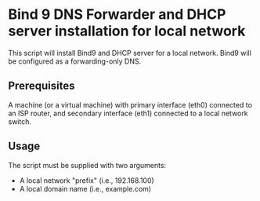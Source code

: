# Bind 9 DNS Forwarder and DHCP server installation for local network

This script will install Bind9 and DHCP server for a local network. Bind9 will be configured as a forwarding-only DNS.

## Prerequisites
A machine (or a virtual machine) with primary interface (eth0) connected to an ISP router, and secondary interface (eth1) connected to a local network switch.

## Usage
The script must be supplied with two arguments:
 
 - A local network "prefix" (i.e., 192.168.100)
 - A local domain name (i.e., example.com)
